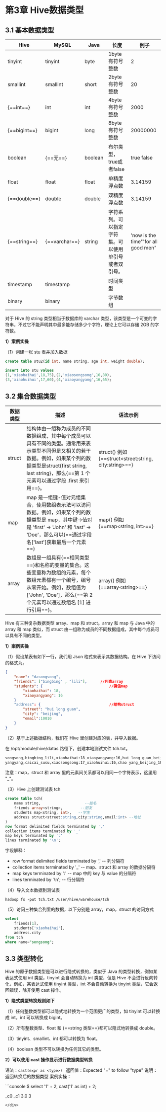 # 第3章 Hive数据类型

## 3.1 基本数据类型

| Hive         | MySQL         | Java    | 长度                                                 | 例子                                |
| ------------ | ------------- | ------- | ---------------------------------------------------- | ----------------------------------- |
| tinyint      | tinyint       | byte    | 1byte有符号整数                                      | 2                                   |
| smallint     | smallint      | short   | 2byte有符号整数                                      | 20                                  |
| {==int==}    | int           | int     | 4byte有符号整数                                      | 2000                                |
| {==bigint==} | bigint        | long    | 8byte有符号整数                                      | 20000000                            |
| boolean      | {==无==}      | boolean | 布尔类型，true或者false                              | true  false                         |
| float        | float         | float   | 单精度浮点数                                         | 3.14159                             |
| {==double==} | double        | double  | 双精度浮点数                                         | 3.14159                             |
| {==string==} | {==varchar==} | string  | 字符系列。可以指定字符集。可以使用单引号或者双引号。 | 'now is the time'"for all good men" |
| timestamp    | timestamp     |         | 时间类型                                             |                                     |
| binary       | binary        |         | 字节数组                                             |                                     |

对于 Hive 的 string 类型相当于数据库的 varchar 类型，该类型是一个可变的字符串，不过它不能声明其中最多能存储多少个字符，理论上它可以存储 2GB 的字符数。

**1）案例实操**

（1）创建一张 stu 表并加入数据

```sql
create table stu2(id int, name string, age int, weight double);
```

```sql
insert into stu values
(1,'xiaohaihai',18,75),(2,'xiaosongsong',16,80),
(3,'xiaohuihui',17,60),(4,'xiaoyangyang',16,65);
```

## 3.2 集合数据类型

| 数据类型 | 描述                                                         | 语法示例                                              |
| -------- | ------------------------------------------------------------ | ----------------------------------------------------- |
| struct   | 结构体由一组称为成员的不同数据组成，其中每个成员可以具有不同的类型。通常用来表示类型不同但是又相关的若干数据。例如，如果某个列的数据类型是struct{first string, last string}，那么{==第 1 个元素可以通过字段 .first 来引用==}。 | struct() 例如{==struct<street:string, city:string>==} |
| map      | map 是一组键-值对元组集合，使用数组表示法可以访问数据。例如，如果某个列的数据类型是 map，其中键->值对是 'first' -> 'John' 和 'last' -> 'Doe'，那么可以{==通过字段名['last']获取最后一个元素==} | map() 例如 {==map<string, int>==}                     |
| array    | 数组是一组具有{==相同类型==}和名称的变量的集合。这些变量称为数组的元素，每个数组元素都有一个编号，编号从零开始。例如，数组值为['John', 'Doe']，那么{==第 2 个元素可以通过数组名 [1] 进行引用==}。 | array() 例如{==array\<string>==}                      |

Hive 有三种复杂数据类型 array、map 和 struct。array 和 map 与 Java 中的 array 和 map 类似，而 struct 由一组称为成员的不同数据组成，其中每个成员可以具有不同的类型。

**1）案例实操**

（1）假设某表有如下一行，我们用 Json 格式来表示其数据结构。在 Hive 下访问的格式为。

```json
{
    "name": "dasongsong",
    "friends": ["bingbing" , "lili"],      //列表array 
    "students": {                              //键值map
        "xiaohaihai": 18,
        "xiaoyangyang": 16
    }
    "address": {                               //结构struct
        "street": "hui long guan", 
        "city": "beijing",
        "email":10010
    }
}
```

（2）基于上述数据结构，我们在 Hive 里创建对应的表，并导入数据。

在 /opt/module/hive/datas 路径下，创建本地测试文件 tch.txt。

```txt title="tch.txt"
songsong,bingbing_lili,xiaohaihai:18_xiaoyangyang:16,hui long guan_beijing_10010
yangyang,caicai_susu,xiaosongsong:17_xiaohuihui:16,chao yang_beijing_10011
```

注意：map，struct 和 array 里的元素间关系都可以用同一个字符表示，这里用 "_"。

（3）Hive 上创建测试表 tch

```sql
create table tch(
    name string,                    --姓名
    friends array<string>,        --朋友
    students map<string, int>,   --学生
    address struct<street:string,city:string,email:int> --地址
)
row format delimited fields terminated by ','
collection items terminated by '_'
map keys terminated by ':'
lines terminated by '\n';
```

字段解释：

- row format delimited fields terminated by ','  -- 列分隔符
- collection items terminated by '_'  	-- map、struct 和 array 的数据分隔符
- map keys terminated by ':'			-- map 中的 key 与 value 的分隔符
- lines terminated by '\n';				-- 行分隔符

（4）导入文本数据到测试表

```shell
hadoop fs -put tch.txt /user/hive/warehouse/tch
```

（5）访问三种集合列里的数据，以下分别是 array，map，struct 的访问方式

```sql
select 
    friends[1],
    students['xiaohaihai'],
    address.city 
from tch
where name="songsong";
```

## 3.3 类型转化

Hive 的原子数据类型是可以进行隐式转换的，类似于 Java 的类型转换，例如某表达式使用 int 类型，tinyint 会自动转换为 int 类型，但是 Hive 不会进行反向转化，例如，某表达式使用 tinyint 类型，int 不会自动转换为 tinyint 类型，它会返回错误，除非使用 cast 操作。

**1）隐式类型转换规则如下**

（1）任何整数类型都可以隐式地转换为一个范围更广的类型，如 tinyint 可以转换成 int，int 可以转换成 bigint。

（2）所有整数类型、float 和 {==string 类型==}都可以隐式地转换成 double。

（3）tinyint、smallint、int 都可以转换为 float。

（4）boolean 类型不可以转换为任何其它的类型。

**2）可以使用 cast 操作显示进行数据类型转换**

语法：`cast(expr as <type>) `
返回值：Expected "=" to follow "type"
说明：返回转换后的数据类型
案例实操：

<div class="termy">
```console
$ select '1' + 2, cast('1' as int) + 2;

_c0	   _c1
3.0	    3
```
</div>

